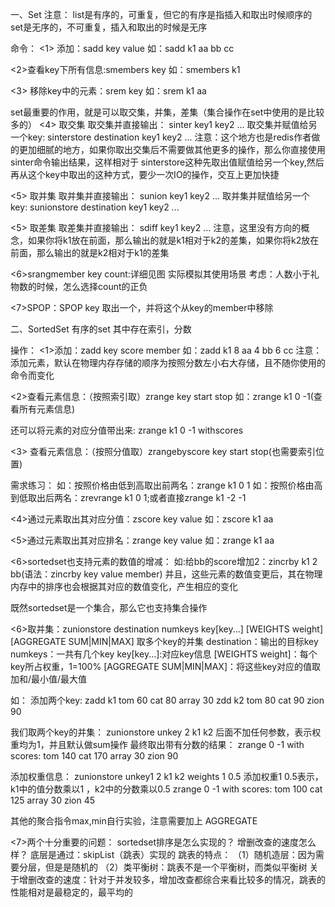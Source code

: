一、Set
注意：
list是有序的，可重复，但它的有序是指插入和取出时候顺序的
set是无序的，不可重复，插入和取出的时候是无序

命令：
<1> 添加：sadd key value
如：sadd k1 aa bb cc 

<2>查看key下所有信息:smembers key
如：smembers k1

<3> 移除key中的元素：srem key
如：srem k1 aa

set最重要的作用，就是可以取交集，并集，差集（集合操作在set中使用的是比较多的）
<4> 取交集
取交集并直接输出： sinter  key1 key2 ...
取交集并赋值给另一个key: sinterstore destination key1 key2 ...
注意：这个地方也是redis作者做的更加细腻的地方，如果你取出交集后不需要做其他更多的操作，那么你直接使用sinter命令输出结果，这样相对于
sinterstore这种先取出值赋值给另一个key,然后再从这个key中取出的这种方式，要少一次IO的操作，交互上更加快捷


<5> 取并集
取并集并直接输出： sunion  key1 key2 ...
取并集并赋值给另一个key: sunionstore destination key1 key2 ...

<5> 取差集
取差集并直接输出： sdiff  key1 key2 ...
注意，这里没有方向的概念，如果你将k1放在前面，那么输出的就是k1相对于k2的差集，如果你将k2放在前面，那么输出的就是k2相对于k1的差集


<6>srangmember key count:详细见图
实际模拟其使用场景
考虑：人数小于礼物数的时候，怎么选择count的正负

<7>SPOP：SPOP key
取出一个，并将这个从key的member中移除 


二、SortedSet
有序的set
其中存在索引，分数

操作：
<1>添加：zadd key score member
如：zadd k1 8 aa 4 bb 6 cc
注意：添加元素，默认在物理内存存储的顺序为按照分数左小右大存储，且不随你使用的命令而变化

<2>查看元素信息：（按照索引取）zrange key start stop
如：zrange k1 0 -1(查看所有元素信息)

还可以将元素的对应分值带出来:
zrange k1 0 -1 withscores 

<3> 查看元素信息：（按照分值取）zrangebyscore key start stop(也需要索引位置)

需求练习：
如：按照价格由低到高取出前两名：zrange k1  0 1
如：按照价格由高到低取出后两名：zrevrange k1  0 1;或者直接zrange k1 -2 -1

<4>通过元素取出其对应分值：zscore key value
如：zscore k1 aa

<5>通过元素取出其对应排名：zrange key value
如：zrange k1 aa

<6>sortedset也支持元素的数值的增减：
如:给bb的score增加2：zincrby k1  2 bb(语法：zincrby key value member)
并且，这些元素的数值变更后，其在物理内存中的排序也会根据其对应的数值变化，产生相应的变化

既然sortedset是一个集合，那么它也支持集合操作

<6>取并集：zunionstore destination numkeys key[key...] [WEIGHTS weight] [AGGREGATE SUM|MIN|MAX] 
取多个key的并集
destination：输出的目标key
numkeys：一共有几个key
key[key...]:对应key信息
[WEIGHTS weight]：每个key所占权重，1=100%
[AGGREGATE SUM|MIN|MAX]：将这些key对应的值取加和/最小值/最大值

如：
添加两个key:
zadd k1 tom 60 cat 80 array 30
zdd k2 tom 80 cat 90  zion 90

我们取两个key的并集：
zunionstore unkey 2 k1 k2
后面不加任何参数，表示权重均为1，并且默认做sum操作
最终取出带有分数的结果：
zrange 0 -1 with scores: tom 140 cat 170 array 30 zion 90 

添加权重信息：
zunionstore unkey1 2 k1 k2 weights 1 0.5
添加权重1 0.5表示，k1中的值分数乘以1 ，k2中的分数乘以0.5
zrange 0 -1 with scores: tom 100 cat 125 array 30 zion 45

其他的聚合指令max,min自行实验，注意需要加上 AGGREGATE

<7>两个十分重要的问题： 
sortedset排序是怎么实现的？
增删改查的速度怎么样？
底层是通过：skipList（跳表）实现的
跳表的特点：
（1）随机造层：因为需要分层，但是是随机的
（2）类平衡树：跳表不是一个平衡树，而类似平衡树
关于增删改查的速度：针对于并发较多，增加改查都综合来看比较多的情况，跳表的性能相对是最稳定的，最平均的 
 